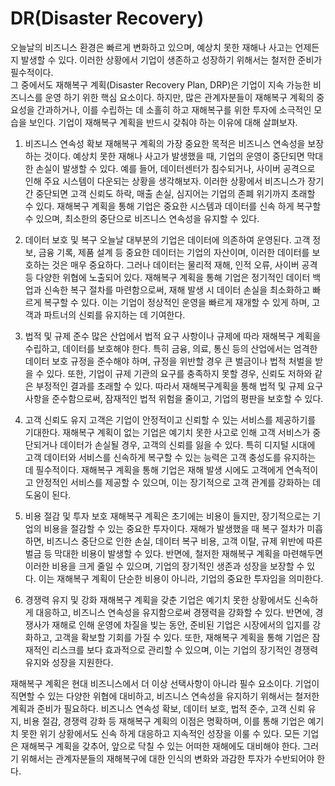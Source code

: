 # DR(Disaster Recovery)
오늘날의 비즈니스 환경은 빠르게 변화하고 있으며, 예상치 못한 재해나 사고는 언제든지 발생할
수 있다. 이러한 상황에서 기업이 생존하고 성장하기 위해서는 철저한 준비가 필수적이다.    
그 중에서도 재해복구 계획(Disaster Recovery Plan, DRP)은 기업이 지속 가능한 비즈니스를 운영
하기 위한 핵심 요소이다. 하지만, 많은 관계자분들이 재해복구 계획의 중요성을 간과하거나,
이를 수립하는 데 소홀히 하고 재해복구를 위한 투자에 소극적인 모습을 보인다. 기업이
재해복구 계획을 반드시 갖춰야 하는 이유에 대해 살펴보자.    

1. 비즈니스 연속성 확보
재해복구 계획의 가장 중요한 목적은 비즈니스 연속성을 보장하는 것이다. 예상치 못한 재해나
사고가 발생했을 때, 기업의 운영이 중단되면 막대한 손실이 발생할 수 있다. 예를 들어,
데이터센터가 침수되거나, 사이버 공격으로 인해 주요 시스템이 다운되는 상황을 생각해보자.
이러한 상황에서 비즈니스가 장기간 중단되면 고객 신뢰도 하락, 매출 손실, 심지어는 기업의
존폐 위기까지 초래할 수 있다. 재해복구 계획을 통해 기업은 중요한 시스템과 데이터를 신속
하게 복구할 수 있으며, 최소한의 중단으로 비즈니스 연속성을 유지할 수 있다.

2. 데이터 보호 및 복구
오늘날 대부분의 기업은 데이터에 의존하여 운영된다. 고객 정보, 금융 기록, 제품 설계 등
중요한 데이터는 기업의 자산이며, 이러한 데이터를 보호하는 것은 매우 중요하다. 그러나
데이터는 물리적 재해, 인적 오류, 사이버 공격 등 다양한 위협에 노출되어 있다. 재해복구
계획을 통해 기업은 정기적인 데이터 백업과 신속한 복구 절차를 마련함으로써, 재해 발생 시
데이터 손실을 최소화하고 빠르게 복구할 수 있다. 이는 기업이 정상적인 운영을 빠르게
재개할 수 있게 하며, 고객과 파트너의 신뢰를 유지하는 데 기여한다.

3. 법적 및 규제 준수
많은 산업에서 법적 요구 사항이나 규제에 따라 재해복구 계획을 수립하고, 데이터를 보호해야
한다. 특히 금융, 의료, 통신 등의 산업에서는 엄격한 데이터 보호 규정을 준수해야 하며, 규정을
위반할 경우 큰 벌금이나 법적 처벌을 받을 수 있다. 또한, 기업이 규제 기관의 요구를 충족하지
못할 경우, 신뢰도 저하와 같은 부정적인 결과를 초래할 수 있다. 따라서 재해복구계획을 통해
법적 및 규제 요구 사항을 준수함으로써, 잠재적인 법적 위험을 줄이고, 기업의 평판을 보호할 수 있다.

4. 고객 신뢰도 유지
고객은 기업이 안정적이고 신뢰할 수 있는 서비스를 제공하기를 기대한다. 재해복구 계획이
없는 기업은 예기치 못한 사고로 인해 고객 서비스가 중단되거나 데이터가 손실될 경우, 고객의
신뢰를 잃을 수 있다. 특히 디지털 시대에 고객 데이터와 서비스를 신속하게 복구할 수 있는
능력은 고객 충성도를 유지하는 데 필수적이다. 재해복구 계획을 통해 기업은 재해 발생 시에도
고객에게 연속적이고 안정적인 서비스를 제공할 수 있으며, 이는 장기적으로 고객 관계를 강화하는
데 도움이 된다.

5. 비용 절감 및 투자 보호
재해복구 계획은 초기에는 비용이 들지만, 장기적으로는 기업의 비용을 절감할 수 있는 중요한
투자이다. 재해가 발생했을 때 복구 절차가 미흡하면, 비즈니스 중단으로 인한 손실, 데이터
복구 비용, 고객 이탈, 규제 위반에 따른 벌금 등 막대한 비용이 발생할 수 있다. 반면에,
철저한 재해복구 계획을 마련해두면 이러한 비용을 크게 줄일 수 있으며, 기업의 장기적인 생존과
성장을 보장할 수 있다. 이는 재해복구 계획이 단순한 비용이 아니라, 기업의 중요한 투자임을
의미한다.

6. 경쟁력 유지 및 강화
재해복구 계획을 갖춘 기업은 예기치 못한 상황에서도 신속하게 대응하고, 비즈니스 연속성을
유지함으로써 경쟁력을 강화할 수 있다. 반면에, 경쟁사가 재해로 인해 운영에 차질을 빚는
동안, 준비된 기업은 시장에서의 입지를 강화하고, 고객을 확보할 기회를 가질 수 있다. 또한,
재해복구 계획을 통해 기업은 잠재적인 리스크를 보다 효과적으로 관리할 수 있으며, 이는 기업의
장기적인 경쟁력 유지와 성장을 지원한다.     

재해복구 계획은 현대 비즈니스에서 더 이상 선택사항이 아니라 필수 요소이다. 기업이 직면할
수 있는 다양한 위협에 대비하고, 비즈니스 연속성을 유지하기 위해서는 철저한 계획과 준비가
필요하다. 비즈니스 연속성 확보, 데이터 보호, 법적 준수, 고객 신뢰 유지, 비용 절감, 경쟁력
강화 등 재해복구 계획의 이점은 명확하며, 이를 통해 기업은 예기치 못한 위기 상황에서도 신속
하게 대응하고 지속적인 성장을 이룰 수 있다. 모든 기업은 재해복구 계획을 갖추어, 앞으로
닥칠 수 있는 어떠한 재해에도 대비해야 한다. 그러기 위해서는 관계자분들의 재해복구에 대한
인식의 변화와 과감한 투자가 수반되어야 한다. 
